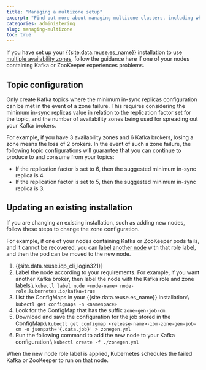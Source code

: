 ```yaml
---
title: "Managing a multizone setup"
excerpt: "Find out more about managing multizone clusters, including what to do in the event of a failure."
categories: administering
slug: managing-multizone
toc: true
---
```


If you have set up your {{site.data.reuse.es_name}} installation to use [multiple availability zones](../../installing/preparing-multizone/), follow the guidance here if one of your nodes containing Kafka or ZooKeeper experiences problems.

## Topic configuration

Only create Kafka topics where the minimum in-sync replicas configuration can be met in the event of a zone failure. This requires considering the minimum in-sync replicas value in relation to the replication factor set for the topic, and the number of availability zones being used for spreading out your Kafka brokers.

For example, if you have 3 availability zones and 6 Kafka brokers, losing a zone means the loss of 2 brokers. In the event of such a zone failure, the following topic configurations will guarantee that you can continue to produce to and consume from your topics:

- If the replication factor is set to 6, then the suggested minimum in-sync replica is 4.
- If the replication factor is set to 5, then the suggested minimum in-sync replica is 3.

## Updating an existing installation

If you are changing an existing installation, such as adding new nodes, follow these steps to change the zone configuration.

For example, if one of your nodes containing Kafka or ZooKeeper pods fails, and it cannot be recovered, you can [label another node](../../installing/preparing-multizone/#setting-up-non-zone-aware-clusters) with that role label, and then the pod can be moved to the new node.

1. {{site.data.reuse.icp_cli_login321}}
2. Label the node according to your requirements. For example, if you want another Kafka broker, then label the node with the Kafka role and zone labels:\\
   `kubectl label node <node-name> node-role.kubernetes.io/kafka=true`
3. List the ConfigMaps in your {{site.data.reuse.es_name}} installation:\\
   `kubectl get configmaps -n <namespace>`
4. Look for the ConfigMap that has the suffix `zone-gen-job-cm`.
5. Download and save the configuration for the job stored in the ConfigMap:\\
   `kubectl get configmap <release-name>-ibm-zone-gen-job-cm -o jsonpath='{.data.job}' > zonegen.yml`
6. Run the following command to add the new node to your Kafka configuration:\\
   `kubectl create -f ./zonegen.yml`

When the new node role label is applied, Kubernetes schedules the failed Kafka or ZooKeeper to run on that node.
